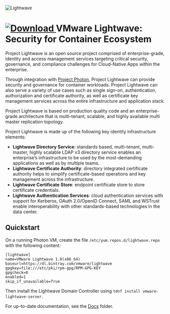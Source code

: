 ![Lightwave](https://storage.googleapis.com/project-lightwave/vmw-logo-lightwave.svg "VMware Lightwave")

[ ![Download](https://api.bintray.com/packages/vmware/lightwave/packages/images/download.svg) ](https://bintray.com/vmware/lightwave/packages/_latestVersion)
VMware Lightwave: Security for Container Ecosystem
==================================================

Project Lightwave is an open source project comprised of enterprise-grade, identity and access management services targeting critical security, governance, and compliance challenges for Cloud-Native Apps within the enterprise.

Through integration with [Project Photon](https://github.com/vmware/photon), Project Lightwave can provide security and governance for container workloads. Project Lightwave can also serve a variety of use cases such as single sign-on, authentication, authorization and certificate authority, as well as certificate key management services across the entire infrastructure and application stack.

Project Lightwave is based on production quality code and an enterprise-grade architecture that is multi-tenant, scalable, and highly available multi master replication topology.

Project Lightwave is made up of the following key identity infrastructure elements:

- **Lightwave Directory Service**: standards based, multi-tenant, multi-master, highly scalable LDAP v3 directory service enables an enterprise’s infrastructure to be used by the most-demanding applications as well as by multiple teams.
- **Lightwave Certificate Authority**: directory integrated certificate authority helps to simplify certificate-based operations and key management across the infrastructure.
- **Lightwave Certificate Store**: endpoint certificate store to store certificate credentials.
- **Lightwave Authentication Services**: cloud authentication services with support for Kerberos, OAuth 2.0/OpenID Connect, SAML and WSTrust enable interoperability with other standards-based technologies in the data center.

## Quickstart

On a running Photon VM, create the file `/etc/yum.repos.d/lightwave.repo` with the following content:

```
[lightwave]
name=VMware Lightwave 1.0(x86_64)
baseurl=https://dl.bintray.com/vmware/lightwave
gpgkey=file:///etc/pki/rpm-gpg/RPM-GPG-KEY
gpgcheck=0
enabled=1
skip_if_unavailable=True
```

Then install the Lightwave Domain Controller using `tdnf install vmware-lightwave-server`.

For up-to-date documentation, see the [Docs](docs/) folder.
